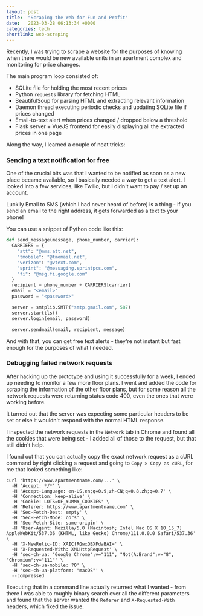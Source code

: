 ```yaml
---
layout: post
title:  "Scraping the Web for Fun and Profit"
date:   2023-03-28 06:13:34 +0000
categories: tech
shortlink: web-scraping
---
```


Recently, I was trying to scrape a website for the purposes of knowing when there would be new available units in an apartment complex and monitoring for price changes. 

The main program loop consisted of:

- SQLite file for holding the most recent prices
- Python `requests` library for fetching HTML
- BeautifulSoup for parsing HTML and extracting relevant information
- Daemon thread executing periodic checks and updating SQLite file if prices changed
- Email-to-text alert when prices changed / dropped below a threshold
- Flask server + VueJS frontend for easily displaying all the extracted prices in one page

Along the way, I learned a couple of neat tricks:

### Sending a text notification for free

One of the crucial bits was that I wanted to be notified as soon as a new place became available, so I basically needed a way to get a text alert. I looked into a few services, like Twilio, but I didn't want to pay / set up an account. 

Luckily Email to SMS (which I had never heard of before) is a thing - if you send an email to the right address, it gets forwarded as a text to your phone! 

You can use a snippet of Python code like this:

```python
def send_message(message, phone_number, carrier):
  CARRIERS = {
    "att": "@mms.att.net",
    "tmobile": "@tmomail.net",
    "verizon": "@vtext.com",
    "sprint": "@messaging.sprintpcs.com",
    "fi": "@msg.fi.google.com"
  }
  recipient = phone_number + CARRIERS[carrier]
  email = "<email>"
  password = "<password>"

  server = smtplib.SMTP("smtp.gmail.com", 587)
  server.starttls()
  server.login(email, password)

  server.sendmail(email, recipient, message)
```

And with that, you can get free text alerts - they're not instant but fast enough for the purposes of what I needed.

### Debugging failed network requests

After hacking up the prototype and using it successfully for a week, I ended up needing to monitor a few more floor plans. I went and added the code for scraping the information of the other floor plans, but for some reason all the network requests were returning status code 400, even the ones that were working before.

It turned out that the server was expecting some particular headers to be set or else it wouldn't respond with the normal HTML response.

I inspected the network requests in the `Network` tab in Chrome and found all the cookies that were being set - I added all of those to the request, but that still didn't help. 

I found out that you can actually copy the exact network request as a cURL command by right clicking a request and going to `Copy > Copy as cURL`, for me that looked something like: 

```
curl 'https://www.apartmentname.com/...' \
  -H 'Accept: */*' \
  -H 'Accept-Language: en-US,en;q=0.9,zh-CN;q=0.8,zh;q=0.7' \
  -H 'Connection: keep-alive' \
  -H 'Cookie: LOTS=OF_YUMMY_COOKIES' \
  -H 'Referer: https://www.apartmentname.com' \
  -H 'Sec-Fetch-Dest: empty' \
  -H 'Sec-Fetch-Mode: cors' \
  -H 'Sec-Fetch-Site: same-origin' \
  -H 'User-Agent: Mozilla/5.0 (Macintosh; Intel Mac OS X 10_15_7) AppleWebKit/537.36 (KHTML, like Gecko) Chrome/111.0.0.0 Safari/537.36' \
  -H 'X-NewRelic-ID: XAICfRGwxQBXFdaBAI=' \
  -H 'X-Requested-With: XMLHttpRequest' \
  -H 'sec-ch-ua: "Google Chrome";v="111", "Not(A:Brand";v="8", "Chromium";v="111"' \
  -H 'sec-ch-ua-mobile: ?0' \
  -H 'sec-ch-ua-platform: "macOS"' \
  --compressed
```

Executing that in a command line actually returned what I wanted - from there I was able to roughly binary search over all the different parameters and found that the server wanted the `Referer` and `X-Requested-With` headers, which fixed the issue.